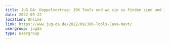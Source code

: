 ```yaml
---
title: JUG DA: Doppelvortrag: JDK Tools und wo sie zu finden sind und Java Next - von Amber zu Loom, von Panama nach Valhalla (Christian Stein, Nicolai Parlog)
date: 2022-09-22
location: Online
link: https://www.jug-da.de/2022/09/JDK-Tools-Java-Next/
usergroup: jugda
type: usergroup
---
```

